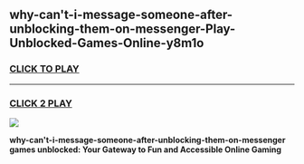 
## why-can't-i-message-someone-after-unblocking-them-on-messenger-Play-Unblocked-Games-Online-y8m1o
<h3>
<a href="https://premium76.site?title=why-can't-i-message-someone-after-unblocking-them-on-messenger&ref=25A">CLICK TO PLAY</a></h3>
<hr>

<h3>
<a href="https://premium76.site?title=why-can't-i-message-someone-after-unblocking-them-on-messenger&ref=25A">CLICK 2 PLAY</a>
  
</h3>

<a href="https://premium76.site?title=why-can't-i-message-someone-after-unblocking-them-on-messenger&ref=25A"><img src="https://clearcache.store/games.png"></a>


**why-can't-i-message-someone-after-unblocking-them-on-messenger games unblocked: Your Gateway to Fun and Accessible Online Gaming**
